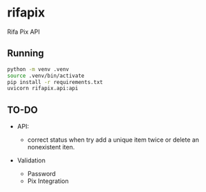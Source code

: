 # rifapix

Rifa Pix API

## Running

```bash
python -m venv .venv
source .venv/bin/activate
pip install -r requirements.txt
uvicorn rifapix.api:api
```

## TO-DO

* API:
  * correct status when try add a unique item twice or delete an nonexistent iten.

* Validation
  * Password
  * Pix Integration
